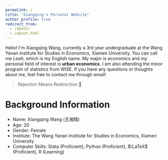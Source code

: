 ```yaml
---
permalink: /
title: "Xiangqing's Personal Website"
author_profile: true
redirect_from: 
  - /about/
  - /about.html
---
```


Hello! I'm Xiangqing Wang, currently a 3rd year undergraduate at the Wang Yanan Institute for Studies in Economics, Xiamen University. You can call me *Leah*, which is my English name. My major is economics and my personal field of interest is **urban economics**. I am also attending the minor program of statistics from WISE. If you have any questions or thoughts about me, feel free to contact me through email!

> Rejection Means Redirection 🌌

Background Information
=====
- Name: Xiangqing Wang (王湘晴)
- Age: 20
- Gender: Female
- Institute: The Wang Yanan Institute for Studies in Economics, Xiamen University
- Computer Skills: Stata (Proficient), Python (Proficient), $\LaTeX$ (Proficient), R (Learning)
